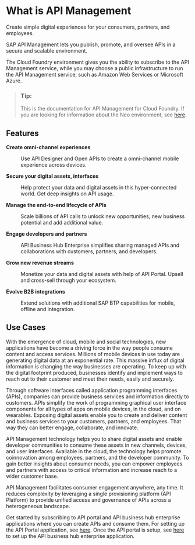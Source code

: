 <!-- loio0aef7634df25497896abf18faac8a1ce -->

# What is API Management

 Create simple digital experiences for your consumers, partners, and employees. 

SAP API Management lets you publish, promote, and oversee APIs in a secure and scalable environment.

The Cloud Foundry environment gives you the ability to subscribe to the API Management service, while you may choose a public infrastructure to run the API Management service, such as Amazon Web Services or Microsoft Azure.

> ### Tip:  
> This is the documentation for API Management for Cloud Foundry. If you are looking for information about the Neo environment, see [here](https://help.sap.com/viewer/38c3df3f8da44a809f937220b3579607/Cloud/en-US).



## Features


<dl>
<dt><b>

Create omni-channel experiences

</b></dt>
<dd>

Use API Designer and Open APIs to create a omni-channel mobile experience across devices.



</dd><dt><b>

Secure your digital assets, interfaces

</b></dt>
<dd>

Help protect your data and digital assets in this hyper-connected world. Get deep insights on API usage.



</dd><dt><b>

Manage the end-to-end lifecycle of APIs

</b></dt>
<dd>

Scale billions of API calls to unlock new opportunities, new business potential and add additional value.



</dd><dt><b>

Engage developers and partners

</b></dt>
<dd>

API Business Hub Enterprise simplifies sharing managed APIs and collaborations with customers, partners, and developers.



</dd><dt><b>

Grow new revenue streams

</b></dt>
<dd>

Monetize your data and digital assets with help of API Portal. Upsell and cross-sell through your ecosystem.



</dd><dt><b>

Evolve B2B integrations

</b></dt>
<dd>

Extend solutions with additional SAP BTP capabilities for mobile, offline and integration.



</dd>
</dl>



<a name="loio0aef7634df25497896abf18faac8a1ce__section_e1d_gxt_jgb"/>

## Use Cases

With the emergence of cloud, mobile and social technologies, new applications have become a driving force in the way people consume content and access services. Millions of mobile devices in use today are generating digital data at an exponential rate. This massive influx of digital information is changing the way businesses are operating. To keep up with the digital footprint produced, businesses identify and implement ways to reach out to their customer and meet their needs, easily and securely.

Through software interfaces called application programming interfaces \(APIs\), companies can provide business services and information directly to customers. APIs simplify the work of programming graphical user interface components for all types of apps on mobile devices, in the cloud, and on wearables. Exposing digital assets enable you to create and deliver content and business services to your customers, partners, and employees. That way they can better engage, collaborate, and innovate.

API Management technology helps you to share digital assets and enable developer communities to consume these assets in new channels, devices, and user interfaces. Available in the cloud, the technology helps promote coinnovation among employees, partners, and the developer community. To gain better insights about consumer needs, you can empower employees and partners with access to critical information and increase reach to a wider customer base.

API Management facilitates consumer engagement anywhere, any time. It reduces complexity by leveraging a single provisioning platform \(API Platform\) to provide unified access and governance of APIs across a heterogeneous landscape.

Get started by subscribing to API portal and API business hub enterprise applications where you can create APIs and consume them. For setting up the API Portal application, see [here](APIM-Initial-Setup/set-up-api-portal-application-29c281b.md). Once the API portal is setup, see [here](APIM-Initial-Setup/set-up-api-business-hub-enterprise-application-using-the-standalone-tile-80c0519.md) to set up the API business hub enterprise application.

